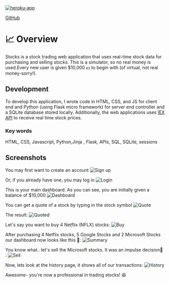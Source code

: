 [![heroku-app](https://brand.heroku.com/static/media/heroku-logo-stroke.aa0b53be.svg)](www.google.com)

[GitHub](http://github.com)

# :chart_with_upwards_trend: Overview

Stocks is a stock trading web application that uses real-time stock data for purchasing and selling stocks. This is a simulator, so no real money is used.Every new user is given $10,000 :dollar: to begin with (of virtual, not real money-sorry!).


## Development

To develop this application, I wrote code in HTML, CSS, and JS for client end and Python (using Flask micro framework) for server end controller and a SQLite database stored locally. Additionally, the web applications uses [IEX API](https://iexcloud.io/) to receive real time stock prices.
### Key words
HTML, CSS, Javascript, Python,Jinja , Flask, APIs, SQL, SQLite, sessions

## Screenshots
You may first want to create an account
![Sign up](screenshots/register.png?raw=true "signup")

Or, if you already have one, you may log in
![Login](screenshots/login.png?raw=true "login")

This is your main dashboard. As you can see, you are initially given a balance of $10,000
![Dashboard](screenshots/index.png?raw=true "Dashboard")

You can get a quote of a stock by typing in the stock symbol
![Quote](screenshots/quote.png?raw=true "Quote")

The result:
![Quoted](screenshots/quoted.png?raw=true "Quoted")

Let's say you want to buy 4 Netflix (NFLX) stocks:
![Buy](screenshots/buy.png?raw=true "Buy")

After purchasing 4 Netflix stocks, 5 Google Stocks and 2 Microsoft Stocks our dashboard now looks like this :money_with_wings::
![Summary](screenshots/summary.png?raw=true "Summary")

You know what.. let's sell the Microsoft stocks. It was an impulse decision:grimacing: :
![Sell](screenshots/sell.png?raw=true "Sell")

Now, lets look at the history page, it shows all of our transactions:
![History](screenshots/history.png?raw=true "history")


Awesome- you're now a professional in trading stocks! :laughing:





